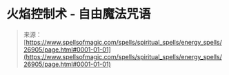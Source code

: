 <!--yml

category: 未分类

date: 2024-06-12 19:15:31

-->

# 火焰控制术 - 自由魔法咒语

> 来源：[https://www.spellsofmagic.com/spells/spiritual_spells/energy_spells/26905/page.html#0001-01-01](https://www.spellsofmagic.com/spells/spiritual_spells/energy_spells/26905/page.html#0001-01-01)

